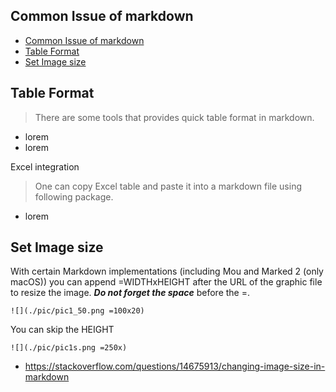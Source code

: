 ## Common Issue of markdown
<!-- TOC -->

- [Common Issue of markdown](#common-issue-of-markdown)
- [Table Format](#table-format)
- [Set Image size](#set-image-size)

<!-- /TOC -->
## Table Format
> There are some tools that provides quick table format in markdown.
* lorem
* lorem

Excel integration
> One can copy Excel table and paste it into a markdown file using following package.
* lorem

## Set Image size
With certain Markdown implementations (including Mou and Marked 2 (only macOS)) you can append =WIDTHxHEIGHT after the URL of the graphic file to resize the image. ___Do not forget the space___ before the =.
```
![](./pic/pic1_50.png =100x20)
```
You can skip the HEIGHT
```
![](./pic/pic1s.png =250x)
```

* https://stackoverflow.com/questions/14675913/changing-image-size-in-markdown